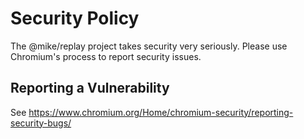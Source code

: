 # Security Policy

The @mike/replay project takes security very seriously. Please use Chromium's process to report security issues.

## Reporting a Vulnerability

See https://www.chromium.org/Home/chromium-security/reporting-security-bugs/
